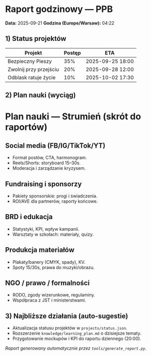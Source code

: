 # Raport godzinowy — PPB
**Data:** 2025-09-21  **Godzina (Europe/Warsaw):** 04:22

## 1) Status projektów
| Projekt | Postęp | ETA |
|--------|--------|-----|
| Bezpieczny Pieszy | 35% | 2025-09-25 18:00 |
| Zwolnij przy przejściu | 20% | 2025-09-28 12:00 |
| Odblask ratuje życie | 10% | 2025-10-02 17:30 |

## 2) Plan nauki (wyciąg)
# Plan nauki — Strumień (skrót do raportów)

## Social media (FB/IG/TikTok/YT)
- Format postów, CTA, harmonogram.
- Reels/Shorts: storyboard 15–30s.
- Moderacja i zarządzanie kryzysem.

## Fundraising i sponsorzy
- Pakiety sponsorskie: progi i świadczenia.
- ROI/AVE dla partnerów, raporty końcowe.

## BRD i edukacja
- Statystyki, KPI, wpływ kampanii.
- Warsztaty w szkołach: materiały, quizy.

## Produkcja materiałów
- Plakaty/banery (CMYK, spady), KV.
- Spoty 15/30s, prawa do muzyki/obrazu.

## NGO / prawo / formalności
- RODO, zgody wizerunkowe, regulaminy.
- Współpraca z JST i ministerstwami.


## 3) Najbliższe działania (auto-sugestie)
- Aktualizacja statusu projektów w `projects/status.json`.
- Rozszerzenie `knowledge/learning_plan.md` o dzisiejsze tematy.
- Przygotowanie mockupów i KPI do raportu dziennego (20:00).

*Raport generowany automatycznie przez `tools/generate_report.py`.*
